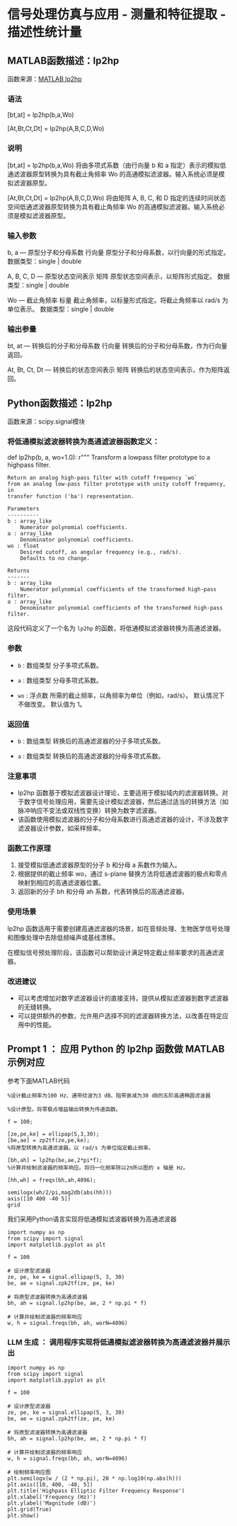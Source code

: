 # 信号处理仿真与应用 - 测量和特征提取 - 描述性统计量

## MATLAB函数描述：lp2hp 

函数来源：[MATLAB lp2hp](https://ww2.mathworks.cn/help/signal/ref/lp2hp.html?s_tid=doc_ta)

### 语法
[bt,at] = lp2hp(b,a,Wo)

[At,Bt,Ct,Dt] = lp2hp(A,B,C,D,Wo)
### 说明

[bt,at] = lp2hp(b,a,Wo) 将由多项式系数（由行向量 b 和 a 指定）表示的模拟低通滤波器原型转换为具有截止角频率 Wo 的高通模拟滤波器。输入系统必须是模拟滤波器原型。

[At,Bt,Ct,Dt] = lp2hp(A,B,C,D,Wo) 将由矩阵 A, B, C, 和 D 指定的连续时间状态空间低通滤波器原型转换为具有截止角频率 Wo 的高通模拟滤波器。输入系统必须是模拟滤波器原型。
### 输入参数
b, a — 原型分子和分母系数
行向量
原型分子和分母系数，以行向量的形式指定。
数据类型：single | double

A, B, C, D — 原型状态空间表示
矩阵
原型状态空间表示，以矩阵形式指定。
数据类型：single | double

Wo — 截止角频率
标量
截止角频率，以标量形式指定。将截止角频率以 rad/s 为单位表示。
数据类型：single | double
### 输出参量
bt, at — 转换后的分子和分母系数
行向量
转换后的分子和分母系数，作为行向量返回。

At, Bt, Ct, Dt — 转换后的状态空间表示
矩阵
转换后的状态空间表示，作为矩阵返回。
## Python函数描述：lp2hp

函数来源：scipy.signal模块

### 将低通模拟滤波器转换为高通滤波器函数定义：
def lp2hp(b, a, wo=1.0):
    r"""
    Transform a lowpass filter prototype to a highpass filter.

    Return an analog high-pass filter with cutoff frequency `wo`
    from an analog low-pass filter prototype with unity cutoff frequency, in
    transfer function ('ba') representation.

    Parameters
    ----------
    b : array_like
        Numerator polynomial coefficients.
    a : array_like
        Denominator polynomial coefficients.
    wo : float
        Desired cutoff, as angular frequency (e.g., rad/s).
        Defaults to no change.

    Returns
    -------
    b : array_like
        Numerator polynomial coefficients of the transformed high-pass filter.
    a : array_like
        Denominator polynomial coefficients of the transformed high-pass filter.


这段代码定义了一个名为 `lp2hp` 的函数，将低通模拟滤波器转换为高通滤波器。

### 参数

- `b` : 数组类型
分子多项式系数。

- `a` : 数组类型
分母多项式系数。

- `wo` : 浮点数
所需的截止频率，以角频率为单位（例如，rad/s）。
默认情况下不做改变。
默认值为 1。
### 返回值
- `b` : 数组类型
转换后的高通滤波器的分子多项式系数。

- `a` : 数组类型
转换后的高通滤波器的分母多项式系数。
### 注意事项
- lp2hp 函数基于模拟滤波器设计理论，主要适用于模拟域内的滤波器转换。对于数字信号处理应用，需要先设计模拟滤波器，然后通过适当的转换方法（如脉冲响应不变法或双线性变换）转换为数字滤波器。
- 该函数使用模拟滤波器的分子和分母系数进行高通滤波器的设计，不涉及数字滤波器设计参数，如采样频率。
### 函数工作原理
1. 接受模拟低通滤波器原型的分子 b 和分母 a 系数作为输入。
2. 根据提供的截止频率 wo，通过 s-plane 替换方法将低通滤波器的极点和零点映射到相应的高通滤波器位置。
3. 返回新的分子 bh 和分母 ah 系数，代表转换后的高通滤波器。
### 使用场景
lp2hp 函数适用于需要创建高通滤波器的场景，如在音频处理、生物医学信号处理和图像处理中去除低频噪声或基线漂移。

在模拟信号预处理阶段，该函数可以帮助设计满足特定截止频率要求的高通滤波器。

### 改进建议
- 可以考虑增加对数字滤波器设计的直接支持，提供从模拟滤波器到数字滤波器的无缝转换。
- 可以提供额外的参数，允许用户选择不同的滤波器转换方法，以改善在特定应用中的性能。


## Prompt 1 ： 应用 Python 的 lp2hp 函数做 MATLAB 示例对应

参考下面MATLAB代码
```
%设计截止频率为100 Hz、通带纹波为3 dB、阻带衰减为30 dB的五阶高通椭圆滤波器

%设计原型。将零极点增益输出转换为传递函数。

f = 100;

[ze,pe,ke] = ellipap(5,3,30);
[be,ae] = zp2tf(ze,pe,ke);
%将原型转换为高通滤波器。以 rad/s 为单位指定截止频率。

[bh,ah] = lp2hp(be,ae,2*pi*f);
%计算并绘制滤波器的频率响应。将归一化频率除以2π所以图的 x 轴是 Hz。

[hh,wh] = freqs(bh,ah,4096);

semilogx(wh/2/pi,mag2db(abs(hh)))
axis([10 400 -40 5])
grid
```

我们采用Python语言实现将低通模拟滤波器转换为高通滤波器
```
import numpy as np
from scipy import signal
import matplotlib.pyplot as plt

f = 100

# 设计原型滤波器
ze, pe, ke = signal.ellipap(5, 3, 30)
be, ae = signal.zpk2tf(ze, pe, ke)

# 将原型滤波器转换为高通滤波器
bh, ah = signal.lp2hp(be, ae, 2 * np.pi * f)

# 计算并绘制滤波器的频率响应
w, h = signal.freqs(bh, ah, worN=4096)

```

### LLM 生成 ： 调用程序实现将低通模拟滤波器转换为高通滤波器并展示出

```
import numpy as np
from scipy import signal
import matplotlib.pyplot as plt

f = 100

# 设计原型滤波器
ze, pe, ke = signal.ellipap(5, 3, 30)
be, ae = signal.zpk2tf(ze, pe, ke)

# 将原型滤波器转换为高通滤波器
bh, ah = signal.lp2hp(be, ae, 2 * np.pi * f)

# 计算并绘制滤波器的频率响应
w, h = signal.freqs(bh, ah, worN=4096)

# 绘制频率响应图
plt.semilogx(w / (2 * np.pi), 20 * np.log10(np.abs(h)))
plt.axis([10, 400, -40, 5])
plt.title('Highpass Elliptic Filter Frequency Response')
plt.xlabel('Frequency (Hz)')
plt.ylabel('Magnitude (dB)')
plt.grid(True)
plt.show()
```

